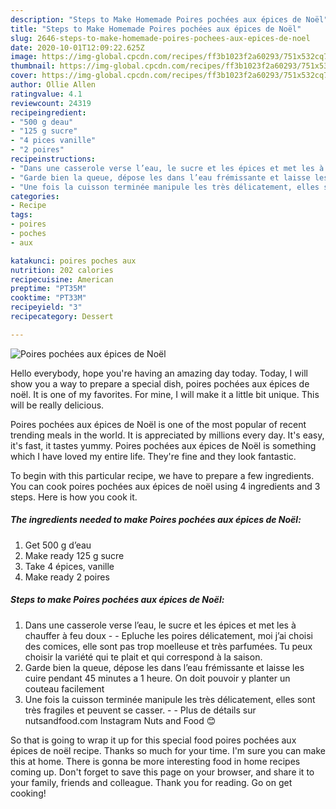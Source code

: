```yaml
---
description: "Steps to Make Homemade Poires pochées aux épices de Noël"
title: "Steps to Make Homemade Poires pochées aux épices de Noël"
slug: 2646-steps-to-make-homemade-poires-pochees-aux-epices-de-noel
date: 2020-10-01T12:09:22.625Z
image: https://img-global.cpcdn.com/recipes/ff3b1023f2a60293/751x532cq70/poires-pochees-aux-epices-de-noel-photo-principale-de-la-recette.jpg
thumbnail: https://img-global.cpcdn.com/recipes/ff3b1023f2a60293/751x532cq70/poires-pochees-aux-epices-de-noel-photo-principale-de-la-recette.jpg
cover: https://img-global.cpcdn.com/recipes/ff3b1023f2a60293/751x532cq70/poires-pochees-aux-epices-de-noel-photo-principale-de-la-recette.jpg
author: Ollie Allen
ratingvalue: 4.1
reviewcount: 24319
recipeingredient:
- "500 g deau"
- "125 g sucre"
- "4 pices vanille"
- "2 poires"
recipeinstructions:
- "Dans une casserole verse l’eau, le sucre et les épices et met les à chauffer à feu doux  Epluche les poires délicatement, moi j’ai choisi des comices, elle sont pas trop moelleuse et très parfumées. Tu peux choisir la variété qui te plait et qui correspond à la saison."
- "Garde bien la queue, dépose les dans l’eau frémissante et laisse les cuire pendant 45 minutes a 1 heure. On doit pouvoir y planter un couteau facilement"
- "Une fois la cuisson terminée manipule les très délicatement, elles sont très fragiles et peuvent se casser.  Plus de détails sur nutsandfood.com Instagram Nuts and Food 😊"
categories:
- Recipe
tags:
- poires
- poches
- aux

katakunci: poires poches aux 
nutrition: 202 calories
recipecuisine: American
preptime: "PT35M"
cooktime: "PT33M"
recipeyield: "3"
recipecategory: Dessert

---
```



![Poires pochées aux épices de Noël](https://img-global.cpcdn.com/recipes/ff3b1023f2a60293/751x532cq70/poires-pochees-aux-epices-de-noel-photo-principale-de-la-recette.jpg)

Hello everybody, hope you're having an amazing day today. Today, I will show you a way to prepare a special dish, poires pochées aux épices de noël. It is one of my favorites. For mine, I will make it a little bit unique. This will be really delicious.



Poires pochées aux épices de Noël is one of the most popular of recent trending meals in the world. It is appreciated by millions every day. It's easy, it's fast, it tastes yummy. Poires pochées aux épices de Noël is something which I have loved my entire life. They're fine and they look fantastic.


To begin with this particular recipe, we have to prepare a few ingredients. You can cook poires pochées aux épices de noël using 4 ingredients and 3 steps. Here is how you cook it.

<!--inarticleads1-->

##### The ingredients needed to make Poires pochées aux épices de Noël:

1. Get 500 g d’eau
1. Make ready 125 g sucre
1. Take 4 épices, vanille
1. Make ready 2 poires




<!--inarticleads2-->

##### Steps to make Poires pochées aux épices de Noël:

1. Dans une casserole verse l’eau, le sucre et les épices et met les à chauffer à feu doux -  - Epluche les poires délicatement, moi j’ai choisi des comices, elle sont pas trop moelleuse et très parfumées. Tu peux choisir la variété qui te plait et qui correspond à la saison.
1. Garde bien la queue, dépose les dans l’eau frémissante et laisse les cuire pendant 45 minutes a 1 heure. On doit pouvoir y planter un couteau facilement
1. Une fois la cuisson terminée manipule les très délicatement, elles sont très fragiles et peuvent se casser. -  - Plus de détails sur nutsandfood.com Instagram Nuts and Food 😊




So that is going to wrap it up for this special food poires pochées aux épices de noël recipe. Thanks so much for your time. I'm sure you can make this at home. There is gonna be more interesting food in home recipes coming up. Don't forget to save this page on your browser, and share it to your family, friends and colleague. Thank you for reading. Go on get cooking!
